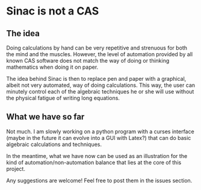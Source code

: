 # Sinac is not a CAS
## The idea

Doing calculations by hand can be very repetitive and strenuous for both the mind and the muscles. However, the level of automation provided by all known CAS software does not match the way of doing or thinking mathematics when doing it on paper.

The idea behind Sinac is then to replace pen and paper with a graphical, albeit not very automated, way of doing calculations.
This way, the user can minutely control each of the algebraic techniques he or she will use without the physical fatigue of writing long equations.

## What we have so far

Not much. I am slowly working on a python program with a curses interface (maybe in the future it can evolve into a GUI with Latex?) that can do basic algebraic calculations and techniques.

In the meantime, what we have now can be used as an illustration for the kind of automation/non-automation balance that lies at the core of this project.

Any suggestions are welcome! Feel free to post them in the issues section.
